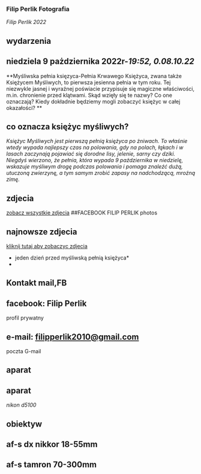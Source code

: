 ### Filip Perlik Fotografia
*Filip Perlik 2022*



## wydarzenia

## niedziela 9 pażdziernika 2022r-*19:52, 0.08.10.22*
**Myśliwska pełnia księzyca-Pełnia Krwawego Księżyca, zwana także Księżycem Myśliwych, to pierwsza jesienna pełnia w tym roku. Tej niezwykle jasnej i wyraźnej poświacie przypisuje się magiczne właściwości, m.in. chronienie przed klątwami. Skąd wzięły się te nazwy? Co one oznaczają? Kiedy dokładnie będziemy mogli zobaczyć księżyc w całej okazałości? **
## co oznacza księżyc myśliwych?
*Księżyc Myśliwych jest pierwszą pełnią księżyca po żniwach. To właśnie wtedy wypada najlepszy czas na polowania, gdy na polach, łąkach i w lasach zaczynają pojawiać się dorodne lisy, jelenie, sarny czy dziki. Niegdyś wierzono, że pełnia, która wypada 9 października w niedzielę, wskazuje myśliwym drogę podczas polowania i pomaga znaleźć dużą, utuczoną zwierzynę, a tym samym zrobić zapasy na nadchodzącą, mroźną zimę.*



## zdjecia

[zobacz wszystkie zdjecia](https://www.facebook.com/filip.perlik.9)
##FACEBOOK FILIP PERLIK photos

## najnowsze zdjecia 

[kliknij tutaj aby zobaczyc zdjecia](https://scontent-fra5-2.xx.fbcdn.net/v/t39.30808-6/310869178_640354734160146_1000679818806927267_n.jpg?_nc_cat=110&ccb=1-7&_nc_sid=730e14&_nc_ohc=0xAR23ZIxAkAX_-ylE2&_nc_ht=scontent-fra5-2.xx&oh=00_AT9vDwZSqGLiAeAsgG7yZr7nkODdBZjsZ4RnJva80VEiUQ&oe=63464706) 
* jeden dzień przed myśliwską pełnią księżyca*
* 
## Kontakt mail,FB

## facebook: Filip Perlik
profil prywatny
## e-mail: filipperlik2010@gmail.com
poczta G-mail

## aparat

## aparat
*nikon d5100*
## obiektyw
## af-s dx nikkor 18-55mm
## af-s tamron 70-300mm

